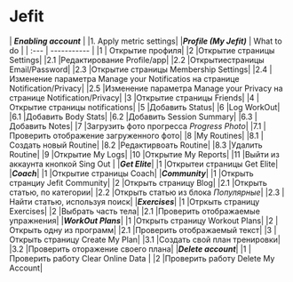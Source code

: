 # Jefit
| ***Enabling account*** |
|1. Apply metric settings|
|***Profile (My Jefit)*** | What to do |
|  :---   | ----------- |
|1 | Открытие профиля|
|2 |Открытие страницы Settings|
|2.1 |Редактирование Profile/app|
|2.2 |Открытиестраницы Email/Password|
|2.3 |Открытие страницы Membership Settings|
|2.4 |Изменение параметра Manage your Notificatios на странице Notification/Privacy|
|2.5 |Изменение параметра Manage your Privacy на странице Notification/Privacy|
|3 |Открытие страницы Friends|
|4 |Открытие страницы notifications|
|5 |Добавить Status|
|6 |Log WorkOut|
|6.1 |Добавить Body Stats|
|6.2 |Добавить Session Summary|
|6.3 |Добавить Notes|
|7 |Загрузить фото прогресса *Progress Photo*|
|7.1 |Проверить отображение загруженного фото|
|8 |My Routines|
|8.1 |Создать новый Routine|
|8.2 |Редактирвоать Routine|
|8.3 |Удалить Routine|
|9 |Открытие My Logs|
|10 |Открытие My Reports|
|11 |Выйти из аккаунта кнопкой Sing Out |
|***Get Elite***|
|1 |Открытеи страницы Get Elite|
|***Coach***|
|1 |Открытие страницы Coach|
|***Community***|
|1 |Открыть странциу Jefit Community|
|2 |Открыть страницу Blog|
|2.1 |Открыть статью, по категории|
|2.2 |Открыть статью из блока *Популярные*|
|2.3 |Найти статью, используя поиск|
|***Exercises***|
|1 |Отркыть страницу Exercises|
|2 |Выбрать часть тела|
|2.1 |Проверить отображаемые упражнения|
|***WorkOut Plans***|
|1 |Открыть страницу Workout Plans|
|2 |Открыть одну из программ|
|2.1 |Проверить отображаемый текст|
|3 |Открыть страницу Create My Plan|
|3.1 |Создать свой план тренировки|
|3.2 |Проверить оторажение своего плана|
|***Delete account***|
|1 |Проверить работу Clear Online Data |
|2 |Проверить работу Delete My Account|
